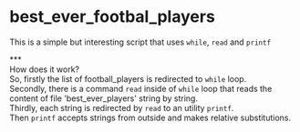 # best_ever_footbal_players

<p>This is a simple but interesting script that uses <code>while</code>, <code>read</code> and <code>printf</code></p> 
*** <br>
How does it work?<br>
So, firstly the list of football_players is redirected to <code>while</code> loop.<br>
Secondly, there is a command <code>read</code> inside of <code>while</code> loop that reads the content of file 'best_ever_players' string by string.<br>
Thirdly, each string is redirected by <code>read</code> to an utility <code>printf</code>.<br>
Then <code>printf</code> accepts strings from outside and makes relative substitutions.<br> 
